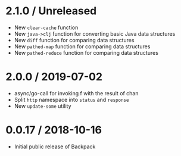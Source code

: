 2.1.0 / Unreleased
==================

  * New `clear-cache` function
  * New `java->clj` function for converting basic Java data structures
  * New `diff` function for comparing data structures
  * New `pathed-map` function for comparing data structures
  * New `pathed-reduce` function for comparing data structures

2.0.0 / 2019-07-02
==================

  * async/go-call for invoking f with the result of chan
  * Split `http` namespace into `status` and `response`
  * New `update-some` utility

0.0.17 / 2018-10-16
==================

  * Initial public release of Backpack
